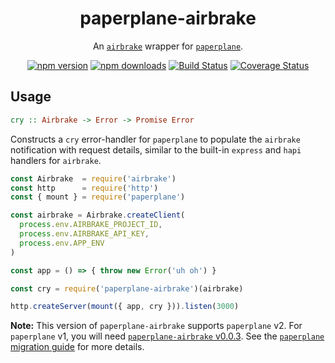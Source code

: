 <h1 align="center">
  paperplane-airbrake
</h1>
<p align="center">
  An <a href="https://github.com/airbrake/node-airbrake"><code>airbrake</code></a> wrapper for <a href="https://github.com/articulate/paperplane"><code>paperplane</code></a>.
</p>
<p align="center">
  <a href="https://www.npmjs.com/package/paperplane-airbrake"><img src="https://img.shields.io/npm/v/paperplane-airbrake.svg" alt="npm version" style="max-width:100%;"></a> <a href="https://www.npmjs.com/package/paperplane-airbrake"><img src="https://img.shields.io/npm/dm/paperplane-airbrake.svg" alt="npm downloads" style="max-width:100%;"></a> <a href="https://travis-ci.org/articulate/paperplane-airbrake"><img src="https://travis-ci.org/articulate/paperplane-airbrake.svg?branch=master" alt="Build Status" style="max-width:100%;"></a> <a href='https://coveralls.io/github/articulate/paperplane-airbrake?branch=v2'><img src='https://coveralls.io/repos/github/articulate/paperplane-airbrake/badge.svg?branch=v2' alt='Coverage Status' /></a>
</p>

## Usage

```haskell
cry :: Airbrake -> Error -> Promise Error
```

Constructs a `cry` error-handler for `paperplane` to populate the `airbrake` notification with request details, similar to the built-in `express` and `hapi` handlers for `airbrake`.

```js
const Airbrake  = require('airbrake')
const http      = require('http')
const { mount } = require('paperplane')

const airbrake = Airbrake.createClient(
  process.env.AIRBRAKE_PROJECT_ID,
  process.env.AIRBRAKE_API_KEY,
  process.env.APP_ENV
)

const app = () => { throw new Error('uh oh') }

const cry = require('paperplane-airbrake')(airbrake)

http.createServer(mount({ app, cry })).listen(3000)
```

**Note:** This version of `paperplane-airbrake` supports `paperplane` v2.  For `paperplane` v1, you will need [`paperplane-airbrake` v0.0.3](https://github.com/articulate/paperplane-airbrake/tree/v0.0.3).  See the [`paperplane` migration guide](https://github.com/articulate/paperplane/blob/master/docs/migration-guide.md) for more details.
